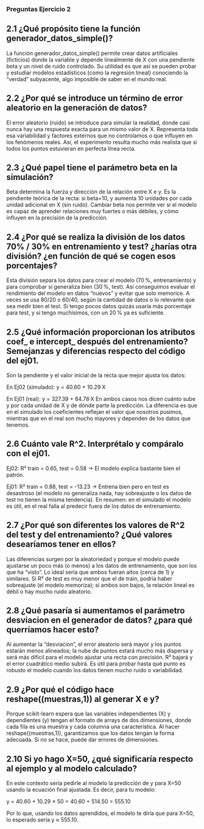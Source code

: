 ### Preguntas Ejercicio 2

## 2.1 ¿Qué propósito tiene la función generador_datos_simple()?
La función generador_datos_simple() permite crear datos artificiales (ficticios) donde la variable y depende linealmente de X con una pendiente beta y un nivel de ruido controlado. Su utilidad es que así se pueden probar y estudiar modelos estadísticos (como la regresión lineal) conociendo la “verdad” subyacente, algo imposible de saber en el mundo real.
## 2.2 ¿Por qué se introduce un término de error aleatorio en la generación de datos?
El error aleatorio (ruido) se introduce para simular la realidad, donde casi nunca hay una respuesta exacta para un mismo valor de X. Representa toda esa variabilidad y factores externos que no controlamos o que influyen en los fenómenos reales. Así, el experimento resulta mucho más realista que si todos los puntos estuvieran en perfecta línea recta.
## 2.3 ¿Qué papel tiene el parámetro beta en la simulación?
Beta determina la fuerza y dirección de la relación entre X e y. Es la pendiente teórica de la recta: si beta=10, y aumenta 10 unidades por cada unidad adicional en X (sin ruido). Cambiar beta nos permite ver si el modelo es capaz de aprender relaciones muy fuertes o más débiles, y cómo influyen en la precisión de la predicción.
## 2.4 ¿Por qué se realiza la división de los datos 70% / 30% en entrenamiento y test? ¿harías otra división? ¿en función de qué se cogen esos porcentajes?
Esta división separa los datos para crear el modelo (70 %, entrenamiento) y para comprobar si generaliza bien (30 %, test). Así conseguimos evaluar el rendimiento del modelo en datos “nuevos” y evitar que solo memorice. A veces se usa 80/20 o 60/40, según la cantidad de datos o lo relevante que sea medir bien el test. Si tengo pocos datos quizás usaría más porcentaje para test, y si tengo muchísimos, con un 20 % ya es suficiente.
## 2.5 ¿Qué información proporcionan los atributos coef_ e intercept_ después del entrenamiento? Semejanzas y diferencias respecto del código del ej01.
Son la pendiente y el valor inicial de la recta que mejor ajusta los datos:

En Ej02 (simulado): y = 40.60 + 10.29·X

En Ej01 (real): y = 327.39 + 84.78·X
En ambos casos nos dicen cuánto sube y por cada unidad de X y de dónde parte la predicción. La diferencia es que en el simulado los coeficientes reflejan el valor que nosotros pusimos, mientras que en el real son mucho mayores y dependen de los datos que tenemos.
## 2.6 Cuánto vale R^2. Interprétalo y compáralo con el ej01.
Ej02: R² train = 0.65, test = 0.58 → El modelo explica bastante bien el patrón.

Ej01: R² train = 0.88, test = -13.23 → Entrena bien pero en test es desastroso (el modelo no generaliza nada, hay sobreajuste o los datos de test no tienen la misma tendencia).
En resumen: en el simulado el modelo es útil, en el real falla al predecir fuera de los datos de entrenamiento.
## 2.7 ¿Por qué son diferentes los valores de R^2 del test y del entrenamiento? ¿Qué valores desearíamos tener en ellos?
Las diferencias surgen por la aleatoriedad y porque el modelo puede ajustarse un poco más (o menos) a los datos de entrenamiento, que son los que ha “visto”. Lo ideal sería que ambos fueran altos (cerca de 1) y similares. Si R² de test es muy menor que el de train, podría haber sobreajuste (el modelo memoriza); si ambos son bajos, la relación lineal es débil o hay mucho ruido aleatorio.
## 2.8 ¿Qué pasaría si aumentamos el parámetro desviacion en el generador de datos? ¿para qué querríamos hacer esto?
Al aumentar la “desviacion”, el error aleatorio será mayor y los puntos estarán menos alineados; la nube de puntos estará mucho más dispersa y será más difícil para el modelo ajustar una recta con precisión. R² bajará y el error cuadrático medio subirá. Es útil para probar hasta qué punto es robusto el modelo cuando los datos tienen mucho ruido o variabilidad.
## 2.9 ¿Por qué el código hace reshape((muestras,1)) al generar X e y?
Porque scikit-learn espera que las variables independientes (X) y dependientes (y) tengan el formato de arrays de dos dimensiones, donde cada fila es una muestra y cada columna una característica. Al hacer reshape((muestras,1)), garantizamos que los datos tengan la forma adecuada. Si no se hace, puede dar errores de dimensiones.
## 2.10 Si yo hago X=50, ¿qué significaría respecto al ejemplo y al modelo calculado?
En este contexto sería pedirle al modelo la predicción de y para X=50 usando la ecuación final ajustada. Es decir, para tu modelo:

y = 40.60 + 10.29 × 50 = 40.60  + 514.50 = 555.10

Por lo que, usando los datos aprendidos, el modelo te diría que para X=50, lo esperado sería y ≈ 555.10.

